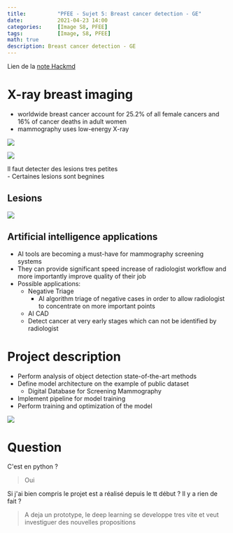 ```yaml
---
title:          "PFEE - Sujet 5: Breast cancer detection - GE"
date:           2021-04-23 14:00
categories:     [Image S8, PFEE]
tags:           [Image, S8, PFEE]
math: true
description: Breast cancer detection - GE
---
```

Lien de la [note Hackmd](https://hackmd.io/@lemasymasa/H18PvElDu)

# X-ray breast imaging
- worldwide breast cancer account for $25.2\%$ of all female cancers and 16% of cancer deaths in adult women
- mammography uses low-energy X-ray

![](https://i.imgur.com/tSu99Ir.png)

![](https://i.imgur.com/mf8uyE4.png)

<div class="alert alert-warning" role="alert" markdown="1">
Il faut detecter des lesions tres petites
</div>
- Certaines lesions sont begnines

## Lesions
![](https://i.imgur.com/pqvt1wV.jpg)

## Artificial intelligence applications
- AI tools are becoming a must-have for mammography screening systems
- They can provide significant speed increase of radiologist workflow and more importantly improve quality of their job
- Possible applications:
    - Negative Triage
        - AI algorithm triage of negative cases in order to allow radiologist to concentrate on more important points
    - AI CAD
    - Detect cancer at very early stages which can not be identified by radiologist

# Project description
- Perform analysis of object detection state-of-the-art methods
- Define model architecture on the example of public dataset
    - Digital Database for Screening Mammography
- Implement pipeline for model training 
- Perform training and optimization of the model

![](https://i.imgur.com/4RZ4q8g.png)

# Question

C'est en python ?
> Oui

Si j'ai bien compris le projet est a réalisé depuis le tt début ? Il y a rien de fait ?
> A deja un prototype, le deep learning se developpe tres vite et veut investiguer des nouvelles propositions